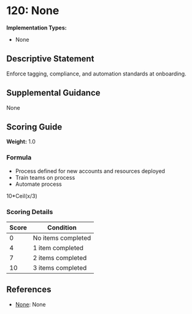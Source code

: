 # 120: None

**Implementation Types:**
- None

## Descriptive Statement

Enforce tagging, compliance, and automation standards at onboarding.

## Supplemental Guidance

None

## Scoring Guide

**Weight:** 1.0

### Formula

* Process defined for new accounts and resources deployed
* Train teams on process
* Automate process

10*Ceil(x/3)

### Scoring Details

| Score | Condition |
| ----- | --------- |
| 0 | No items completed |
| 4 | 1 item completed |
| 7 | 2 items completed |
| 10 | 3 items completed |

## References

- [None](None): None

